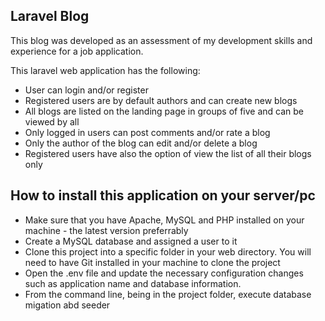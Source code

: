 

## Laravel Blog

This blog was developed as an assessment of my development skills and experience for a job application.

This laravel web application has the following:

- User can login and/or register 
- Registered users are by default authors and can create new blogs
- All blogs are listed on the landing page in groups of five and can be viewed by all
- Only logged in users can post comments and/or rate a blog
- Only the author of the blog can edit and/or delete a blog
- Registered users have also the option of view the list of all their blogs only

## How to install this application on your server/pc

- Make sure that you have Apache, MySQL and PHP installed on your machine - the latest version preferrably
- Create a MySQL database and assigned a user to it
- Clone this project into a specific folder in your web directory. You will need to have Git installed in your machine to clone the project
- Open the .env file and update the necessary configuration changes such as application name and database information.
- From the command line, being in the project folder, execute database migation abd seeder
